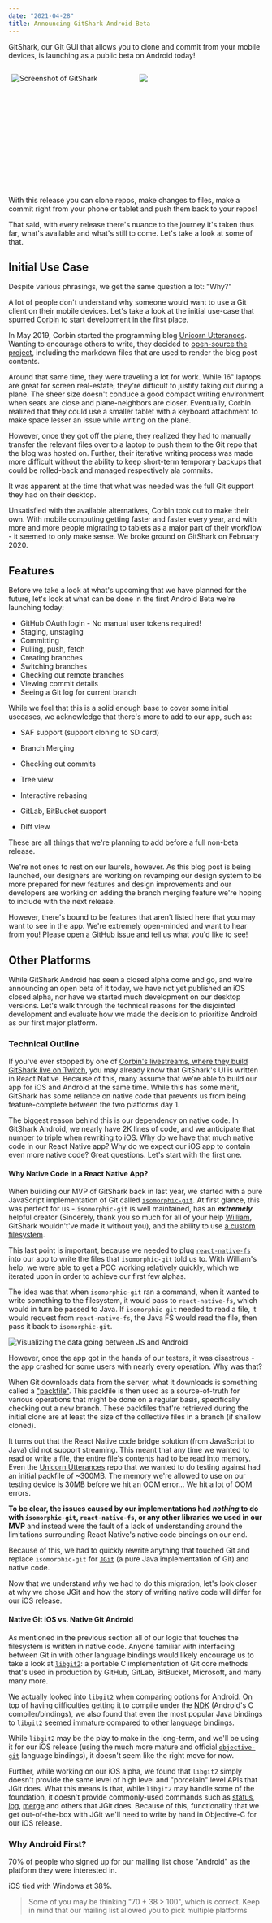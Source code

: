 ```yaml
---
date: "2021-04-28"
title: Announcing GitShark Android Beta
---
```


GitShark, our Git GUI that allows you to clone and commit from your mobile devices, is launching as a public beta on Android today!

<div style="display: flex; justify-content: space-around; align-items: center; flex-wrap: wrap">



<div style="min-height: 240px; min-width: 240px;">

![Screenshot of GitShark](./android_beta_light.png)

</div>

<a href='https://play.google.com/store/apps/details?id=dev.oceanbit.gitshark&pcampaignid=pcampaignidMKT-Other-global-all-co-prtnr-py-PartBadge-Mar2515-1'  style="min-height: 240px; min-width: 240px;">

![](./get_gitshark_playstore.png)

</a>

</div>

With this release you can clone repos, make changes to files, make a commit right from your phone or tablet and push them back to your repos!

That said, with every release there's nuance to the journey it's taken thus far, what's available and what's still to come. Let's take a look at some of that.



## Initial Use Case

Despite various phrasings, we get the same question a lot: "Why?"

A lot of people don't understand why someone would want to use a Git client on their mobile devices. Let's take a look at the initial use-case that spurred [Corbin](https://crutchcorn.dev) to start development in the first place.

In May 2019, Corbin started the programming blog [Unicorn Utterances](https://unicorn-utterances.com). Wanting to encourage others to write, they decided to [open-source the project](https://github.com/unicorn-utterances/unicorn-utterances/), including the markdown files that are used to render the blog post contents. 

Around that same time, they were traveling a lot for work. While 16" laptops are great for screen real-estate, they're difficult to justify taking out during a plane. The sheer size doesn't conduce a good compact writing environment when seats are close and plane-neighbors are closer. Eventually, Corbin realized that they could use a smaller tablet with a keyboard attachment to make space lesser an issue while writing on the plane.

However, once they got off the plane, they realized they had to manually transfer the relevant files over to a laptop to push them to the Git repo that the blog was hosted on. Further, their iterative writing process was made more difficult without the ability to keep short-term temporary backups that could be rolled-back and managed respectively ala commits.

It was apparent at the time that what was needed was the full Git support they had on their desktop.

Unsatisfied with the available alternatives, Corbin took out to make their own. With mobile computing getting faster and faster every year, and with more and more people migrating to tablets as a major part of their workflow - it seemed to only make sense. We broke ground on GitShark on February 2020.



## Features

Before we take a look at what's upcoming that we have planned for the future, let's look at what can be done in the first Android Beta we're launching today:

- GitHub OAuth login - No manual user tokens required!
- Staging, unstaging
- Committing
- Pulling, push, fetch
- Creating branches
- Switching branches
- Checking out remote branches
- Viewing commit details
- Seeing a Git log for current branch

While we feel that this is a solid enough base to cover some initial usecases, we acknowledge that there's more to add to our app, such as:

- SAF support (support cloning to SD card)

- Branch Merging
- Checking out commits
- Tree view
- Interactive rebasing
- GitLab, BitBucket support
- Diff view

These are all things that we're planning to add before a full non-beta release.


We're not ones to rest on our laurels, however. As this blog post is being launched, our designers are working on revamping our design system to be more prepared for new features and design improvements and our developers are working on adding the branch merging feature we're hoping to include with the next release.

However, there's bound to be features that aren't listed here that you may want to see in the app. We're extremely open-minded and want to hear from you! Please [open a GitHub issue](https://github.com/oceanbit/GitShark/issues/new?assignees=&labels=&template=feature_request.md&title=%5BFEAT%5D+Feature+request) and tell us what you'd like to see!



## Other Platforms

While GitShark Android has seen a closed alpha come and go, and we're announcing an open beta of it today, we have not yet published an iOS closed alpha, nor have we started much development on our desktop versions. Let's walk through the technical reasons for the disjointed development and evaluate how we made the decision to prioritize Android as our first major platform.



### Technical Outline

If you've ever stopped by one of [Corbin's livestreams, where they build GitShark live on Twitch](https://twitch.tv/crutchcorn), you may already know that GitShark's UI is written in React Native. Because of this, many assume that we're able to build our app for iOS and Android at the same time. While this has some merit, GitShark has some reliance on native code that prevents us from being feature-complete between the two platforms day 1.

The biggest reason behind this is our dependency on native code. In GitShark Android, we nearly have 2K lines of code, and we anticipate that number to triple when rewriting to iOS. Why do we have that much native code in our React Native app? Why do we expect our iOS app to contain even more native code? Great questions. Let's start with the first one.



#### Why Native Code in a React Native App?

When building our MVP of GitShark back in last year, we started with a pure JavaScript implementation of Git called [`isomorphic-git`](http://isomorphic-git.org/). At first glance, this was perfect for us - `isomorphic-git` is well maintained, has an _**extremely**_ helpful creator (Sincerely, thank you so much for all of your help [William](https://twitter.com/wmhilton), GitShark wouldn't've made it without you), and the ability to use [a custom filesystem](https://isomorphic-git.org/docs/en/fs#implementing-your-own-fs). 

This last point is important, because we needed to plug [`react-native-fs`](https://github.com/itinance/react-native-fs) into our app to write the files that `isomorphic-git` told us to. With William's help, we were able to get a POC working relatively quickly, which we iterated upon in order to achieve our first few alphas.

The idea was that when `isomorphic-git` ran a command, when it wanted to write something to the filesystem, it would pass to `react-native-fs`, which would in turn be passed to Java. If `isomorphic-git` needed to read a file, it would request from `react-native-fs`, the Java FS would read the file, then pass it back to `isomorphic-git`.

![Visualizing the data going between JS and Android](./android_fs.png)

However, once the app got in the hands of our testers, it was disastrous - the app crashed for some users with nearly every operation. Why was that?

When Git downloads data from the server, what it downloads is something called a ["packfile"](https://git-scm.com/book/en/v2/Git-Internals-Packfiles). This packfile is then used as a source-of-truth for various operations that might be done on a regular basis, specifically checking out a new branch. These packfiles that're retrieved during the initial clone are at least the size of the collective files in a branch (if shallow cloned).

It turns out that the React Native code bridge solution (from JavaScript to Java) did not support streaming. This meant that any time we wanted to read or write a file, the entire file's contents had to be read into memory. Even the [Unicorn Utterances](https://unicorn-utterances.com) repo that we wanted to do testing against had an initial packfile of ~300MB. The memory we're allowed to use on our testing device is 30MB before we hit an OOM error... We hit a lot of OOM errors.

**To be clear, the issues caused by our implementations had _nothing_ to do with `isomorphic-git`, `react-native-fs`, or any other libraries we used in our MVP** and instead were the fault of a lack of understanding around the limitations surrounding React Native's native code bindings on our end.

Because of this, we had to quickly rewrite anything that touched Git and replace `isomorphic-git` for [`JGit`](https://www.eclipse.org/jgit/) (a pure Java implementation of Git) and native code. 

Now that we understand _why_ we had to do this migration, let's look closer at why we chose JGit and how the story of writing native code will differ for our iOS release.

#### Native Git iOS vs. Native Git Android

As mentioned in the previous section all of our logic that touches the filesystem is written in native code. Anyone familiar with interfacing between Git in with other language bindings would likely encourage us to take a look at [`libgit2`](https://libgit2.org): a portable C implementation of Git core methods that's used in production by GitHub, GitLab, BitBucket, Microsoft, and many many more.

We actually looked into `libgit2` when comparing options for Android. On top of having difficulties getting it to compile under the [NDK](https://developer.android.com/ndk) (Android's C compiler/bindings), we also found that even the most popular Java bindings to `libgit2` [seemed immature](https://github.com/ethomson/jagged) compared to [other language bindings](https://github.com/libgit2/objective-git).

While `libgit2` may be the play to make in the long-term, and we'll be using it for our iOS release (using the much more mature and official [`objective-git`](https://github.com/libgit2/objective-git) language bindings), it doesn't seem like the right move for now.

Further, while working on our iOS alpha, we found that `libgit2` simply doesn't provide the same level of high level and "porcelain" level APIs that JGit does. What this means is that, while `libgit2` may handle some of the foundation, it doesn't provide commonly-used commands such as [status](https://libgit2.org/libgit2/ex/HEAD/status.html), [log](https://libgit2.org/libgit2/ex/HEAD/log.html), [merge](https://libgit2.org/libgit2/ex/HEAD/merge.html) and others that JGit does. Because of this, functionality that we get out-of-the-box with JGit we'll need to write by hand in Objective-C for our iOS release.



### Why Android First?

70% of people who signed up for our mailing list chose "Android" as the platform they were interested in.

iOS tied with Windows at 38%. 

> Some of you may be thinking "70 + 38 > 100", which is correct. Keep in mind that our mailing list allowed you to pick multiple platforms

